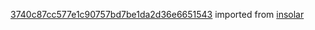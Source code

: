 [3740c87cc577e1c90757bd7be1da2d36e6651543](https://github.com/insolar/insolar/commit/3740c87cc577e1c90757bd7be1da2d36e6651543) imported from [insolar](https://github.com/insolar/insolar)
